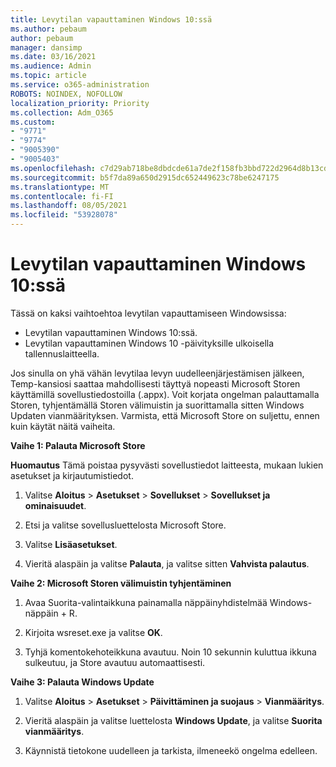 ```yaml
---
title: Levytilan vapauttaminen Windows 10:ssä
ms.author: pebaum
author: pebaum
manager: dansimp
ms.date: 03/16/2021
ms.audience: Admin
ms.topic: article
ms.service: o365-administration
ROBOTS: NOINDEX, NOFOLLOW
localization_priority: Priority
ms.collection: Adm_O365
ms.custom:
- "9771"
- "9774"
- "9005390"
- "9005403"
ms.openlocfilehash: c7d29ab718be8dbdcde61a7de2f158fb3bbd722d2964d8b13cde9936dd1e5ee1
ms.sourcegitcommit: b5f7da89a650d2915dc652449623c78be6247175
ms.translationtype: MT
ms.contentlocale: fi-FI
ms.lasthandoff: 08/05/2021
ms.locfileid: "53928078"
---
```

# <a name="free-up-drive-space-in-windows-10"></a>Levytilan vapauttaminen Windows 10:ssä

Tässä on kaksi vaihtoehtoa levytilan vapauttamiseen Windowsissa:

- Levytilan vapauttaminen Windows 10:ssä.
- Levytilan vapauttaminen Windows 10 -päivityksille ulkoisella tallennuslaitteella.

Jos sinulla on yhä vähän levytilaa levyn uudelleenjärjestämisen jälkeen, Temp-kansiosi saattaa mahdollisesti täyttyä nopeasti Microsoft Storen käyttämillä sovellustiedostoilla (.appx). Voit korjata ongelman palauttamalla Storen, tyhjentämällä Storen välimuistin ja suorittamalla sitten Windows Updaten vianmäärityksen. Varmista, että Microsoft Store on suljettu, ennen kuin käytät näitä vaiheita.

**Vaihe 1: Palauta Microsoft Store**

**Huomautus** Tämä poistaa pysyvästi sovellustiedot laitteesta, mukaan lukien asetukset ja kirjautumistiedot.

1. Valitse **Aloitus** > **Asetukset** > **Sovellukset** > **Sovellukset ja ominaisuudet**.

1. Etsi ja valitse sovellusluettelosta Microsoft Store.

1. Valitse **Lisäasetukset**.

1. Vieritä alaspäin ja valitse **Palauta**, ja valitse sitten **Vahvista palautus**.

**Vaihe 2: Microsoft Storen välimuistin tyhjentäminen**

1. Avaa Suorita-valintaikkuna painamalla näppäinyhdistelmää Windows-näppäin + R.

1. Kirjoita wsreset.exe ja valitse **OK**.

1. Tyhjä komentokehoteikkuna avautuu. Noin 10 sekunnin kuluttua ikkuna sulkeutuu, ja Store avautuu automaattisesti.

**Vaihe 3: Palauta Windows Update**

1. Valitse **Aloitus** > **Asetukset** > **Päivittäminen ja suojaus** > **Vianmääritys**.

1. Vieritä alaspäin ja valitse luettelosta **Windows Update**, ja valitse **Suorita vianmääritys**.

1. Käynnistä tietokone uudelleen ja tarkista, ilmeneekö ongelma edelleen.

